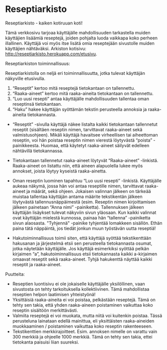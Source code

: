 # Reseptiarkisto
Reseptiarkisto - kaiken kotiruuan koti!

Tämä verkkosivu tarjoaa käyttäjälle mahdollisuuden tarkastella muiden käyttäjien lisäämiä reseptejä, joiden pohjalta luoda vaikkapa koko perheen illallinen. Käyttäjä voi myös itse lisätä omia reseptejään sivustolle muiden käyttäjien nähtäväksi. Arkiston kotisivu: http://reseptiarkisto.herokuapp.com/etusivu. 


Reseptiarkiston toiminnallisuus:

Reseptiarkistolla on neljä eri toiminnallisuutta, jotka tulevat käyttäjän näkyville etusivulla. 
1) “Reseptit” kertoo mitä reseptejä tietokantaan on tallennettu.
2) “Raaka-aineet” kertoo mitä raaka-aineita tietokantaan on tallennettu.
3) “Luo uusi resepti” antaa käyttäjälle mahdollisuuden tallentaa oman reseptinsä tietokantaan.
4) “Haku” hakee käyttäjän syöttämän tekstin perusteella annoksia ja raaka-aineita tietokannasta. 

- “Reseptit” -sivulla käyttäjä näkee listalta kaikki tietokantaan tallennetut reseptit (sisältäen reseptin nimen, tarvittavat raaka-aineet sekä valmistusohjeen). Mikäli käyttäjä havaitsee virheellisen tai aiheettoman reseptin, voi hän poistaa reseptin nimen vierestä löytyvästä “poista” -painikkeesta. Huomaa, että käytetyt raaka-aineet säilyvät edelleen nähtävillä tietokannassa.

- Tietokantaan tallennetut raaka-aineet löytyvät “Raaka-aineet” -linkistä. Raaka-aineet on listattu niin, että aineen alapuolella lukee myös annokset, joista löytyy kyseistä raaka-ainetta.   

- Oman reseptin luominen tapahtuu “Luo uusi resepti” -linkistä. Käyttäjälle aukeaa näkymä, jossa hän voi antaa reseptille nimen, tarvittavat raaka-aineet ja määrät, sekä ohjeen. Jokaisen valinnan jälkeen on tärkeää muistaa tallentaa käyttäjän antama määrite tekstikentän jälkeen löytyvästä tallennusnäppäimestä (esim. Reseptin nimen kirjoittamisen jälkeen painetaan “Anna nimi” -painiketta). Tallennuksen jälkeen käyttäjän lisäykset tulevat näkyviin sivun yläosaan. Kun kaikki valinnat ovat käyttäjän mielestä kunnossa, painaa hän “tallenna” -painiketta sivun alaosasta. "Tyhjennä" -painike tyhjentää lomakkeen sisällön. Ethän paina tätä näppäintä, jos tiedät jonkun muun työstävän uutta reseptiä!

- Hakutoiminnallisuus toimii siten, että käyttäjä syöttää tekstikenttään hakusanan ja järjestelmä etsii sen perusteella tietokannasta osumat, jotka näytetään käyttäjälle. Jos käyttäjä esimerkiksi syöttää pelkän kirjaimen “a”, hakutoiminnallisuus etsii tietokannasta kaikki a-kirjaimen omaavat reseptit sekä raaka-aineet. Tyhjä hakukenttä näyttää kaikki reseptit ja raaka-aineet.


Puutteita:

- Reseptien luontisivu ei ole jokaiselle käyttäjälle yksilöllinen, vaan sivustosta on tehty tarkoituksella kollektiivinen. Tämä mahdollistaa reseptien helpon laatimisen yhteistyönä!
- Yksittäisiä raaka-aineita ei voi poistaa, pelkästään reseptejä. Tämä on tehty sen takia, että yhden raaka-aineen poistaminen vaikuttaa koko reseptin sisältöön merkittävästi.
- Valmiita reseptejä ei voi muokata, mutta niitä voi kuitenkin poistaa. Tässä perusteluna lainataan edellä mainittua, eli yksittäisten raaka-aineiden muokkaaminen / poistaminen vaikuttaa koko reseptin rakenteeseen. 
- Tekstikenttien merkkirajoitteet. Esim. annoksen nimelle on varattu vain 300 merkkiä ja ohjeelle 1000 merkkiä. Tämä on tehty sen takia, ettei tietokanta paisuisi liian suureksi.
